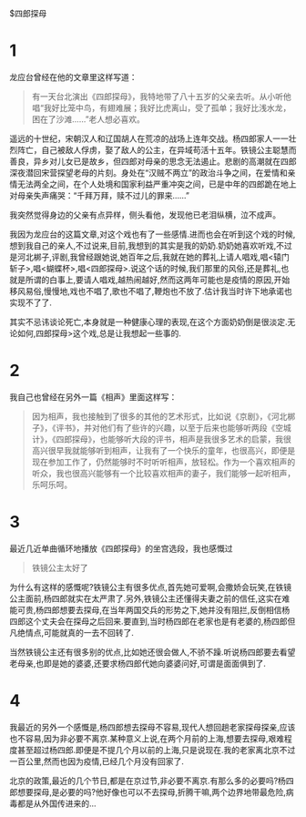 $四郎探母


# 1

龙应台曾经在他的文章里这样写道：

>有一天台北演出《四郎探母》，我特地带了八十五岁的父亲去听。从小听他唱“我好比笼中鸟，有翅难展；我好比虎离山，受了孤单；我好比浅水龙，困在了沙滩……”老人想必喜欢。

遥远的十世纪，宋朝汉人和辽国胡人在荒凉的战场上连年交战。杨四郎家人一一壮烈阵亡，自己被敌人俘虏，娶了敌人的公主，在异域苟活十五年。铁镜公主聪慧而善良，异乡对儿女已是故乡，但四郎对母亲的思念无法遏止。悲剧的高潮就在四郎深夜潜回宋营探望老母的片刻。身处在“汉贼不两立”的政治斗争之间，在爱情和亲情无法两全之间，在个人处境和国家利益严重冲突之间，已是中年的四郎跪在地上对母亲失声痛哭：“千拜万拜，赎不过儿的罪来……”

我突然觉得身边的父亲有点异样，侧头看他，发现他已老泪纵横，泣不成声。 


我因为龙应台的这篇文章,对这个戏也有了一些感情.进而也会在听到这个戏的时候,想到我自己的亲人,不过说来,目前,我想到的其实是我的奶奶.奶奶她喜欢听戏,不过是河北梆子,评剧,我曾经跟她说,她百年之后,我就在她的葬礼上请人唱戏,唱<辕门斩子>,唱<蝴蝶杯>,唱<四郎探母>.说这个话的时候,我们那里的风俗,还是葬礼,也就是所谓的白事上,要请人唱戏,越热闹越好,然而这两年可能也是疫情的原因,开始移风易俗,慢慢地,戏也不唱了,歌也不唱了,鞭炮也不放了.估计我当时许下地承诺也实现不了了.

其实不忌讳谈论死亡,本身就是一种健康心理的表现,在这个方面奶奶倒是很淡定.无论如何,四郎探母>这个戏,总是让我想起一些事的.

# 2

我自己也曾经在另外一篇《相声》里面这样写：

>因为相声，我也接触到了很多的其他的艺术形式，比如说《京剧》，《河北梆子》，《评书》，并对他们有了些许的兴趣，以至于后来也能够听两段《空城计》，《四郎探母》，也能够听大段的评书，相声是我很多艺术的启蒙，我很高兴很早我就能够听到相声，让我有了一个快乐的童年，也很高兴，即便是现在参加工作了，仍然能够时不时听听相声，放轻松。作为一个喜欢相声的听众，我也很高兴能够有一个比较喜欢相声的妻子，我们能够一起听相声，乐呵乐呵。

# 3

最近几近单曲循环地播放《四郎探母》的坐宫选段，我也感慨过

>铁镜公主太好了

为什么有这样的感慨呢?铁镜公主有很多优点,首先她可爱啊,会撒娇会玩笑,在铁镜公主面前,杨四郎就实在太严肃了.另外,铁镜公主还懂得夫妻之前的信任,这实在难能可贵,杨四郎想要去探母,在当年两国交兵的形势之下,她并没有阻拦,反倒相信杨四郎这个丈夫会在探母之后回来.要直到,当时杨四郎在老家也是有老婆的,杨四郎但凡绝情点,可能就真的一去不回转了.

当然铁镜公主还有很多别的优点,比如她还很会做人,不骄不躁.听说杨四郎要去看望老母亲,也即是她的婆婆,还要求杨四郎代她向婆婆问好,可谓是面面俱到了.

# 4

我最近的另外一个感慨是,杨四郎想去探母不容易,现代人想回趟老家探母探亲,应该也不容易,因为非必要不离京.某种意义上说,在两个月前的上海,想要去探母,艰难程度甚至超过杨四郎.即便是不提几个月以前的上海,只是说现在.我的老家离北京不过一百公里,然而也因为疫情,已经几个月没有回家了.

北京的政策,最近的几个节日,都是在京过节,非必要不离京.有那么多的必要吗?杨四郎想要探母,是必要的吗?他好像也可以不去探母,折腾干嘛,两个边界地带最危险,病毒都是从外国传进来的...

